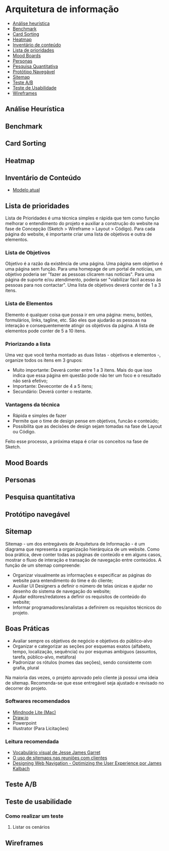 # Arquitetura de informação

* [Análise heurística](#analiseheuristica)
* [Benchmark](#benchmark)
* [Card Sorting](#cardsorting)
* [Heatmap](#heatmap)
* [Inventário de conteúdo](#inventariodeconteudo)
* [Lista de prioridades](#listadeprioridades)
* [Mood Boards](#moodboards)
* [Personas](#personas)
* [Pesquisa Quantitativa](#pesquisaquantitativa)
* [Protótipo Navegável](#prototiponavegavel)
* [Sitemap](#sitemap)
* [Teste A/B](#testeab)
* [Teste de Usabilidade](#testedeusabilidade)
* [Wireframes](#wireframes)

## <a id="analiseheuristica"></a>Análise Heurística

## <a id="benchmark"></a>Benchmark

## <a id="cardsorting"></a>Card Sorting

## <a id="heatmap"></a>Heatmap

## <a id="inventariodeconteudo"></a>Inventário de Conteúdo
* [Modelo atual](https://docs.google.com/a/a2comunicacao.com.br/spreadsheet/ccc?key=0Aggni3b2jqIVdEp1ZXJCQk44YXNkOVBGMGZoYTFrV0E#gid=0)

## <a id="listadeprioridades"></a>Lista de prioridades
Lista de Prioridades é uma técnica simples e rápida que tem como função melhorar o entendimento do projeto e auxiliar a construção do website na fase de Concepção (Sketch > Wireframe > Layout > Código). Para cada página do website, é importante criar uma lista de objetivos e outra de elementos.

### Lista de Objetivos
Objetivo é a razão da existência de uma página. Uma página sem objetivo é uma página sem função. Para uma homepage de um portal de notícias, um objetivo poderia ser "fazer as pessoas clicarem nas notícias". Para uma página de suporte e/ou atendimento, poderia ser "viabilizar fácil acesso às pessoas para nos contactar". Uma lista de objetivos deverá conter de 1 a 3 itens.

### Lista de Elementos
Elemento é qualquer coisa que possa ir em uma página: menu, botões, formulários, links, tagline, etc. São eles que ajudarão as pessoas na interação e consequentemente atingir os objetivos da página. A lista de elementos pode conter de 5 a 10 itens.

### Priorizando a lista
Uma vez que você tenha montado as duas listas - objetivos e elementos -, organize todos os itens em 3 grupos:

* Muito importante: Deverá conter entre 1 a 3 itens. Mais do que isso indica que essa página em questão pode não ter um foco e o resultado não será efetivo;
* Importante: Deveconter de 4 a 5 itens;
* Secundário: Deverá conter o restante.

### Vantagens da técnica
* Rápida e simples de fazer
* Permite que o time de design pense em objetivos, funcão e conteúdo;
* Possibilita que as decisões de design sejam tomadas na fase de Layout ou Código.

Feito esse processo, a próxima etapa é criar os conceitos na fase de Sketch.

## <a id="moodboards"></a>Mood Boards

## <a id="personas"></a>Personas

## <a id="pesquisaquantitativa"></a>Pesquisa quantitativa

## <a id="prototiponavegavel"></a>Protótipo navegável

## <a id="sitemap"></a>Sitemap
Sitemap - um dos entregáveis de Arquitetura de Informação - é um diagrama que representa a organização hierárquica de um website. Como boa prática, deve conter todas as páginas de conteúdo e em alguns casos, mostrar o fluxo de interação e transação de navegação entre conteúdos. A função de um sitemap compreende:

* Organizar visualmente as informações e especificar as páginas do website para entendimento do time e do cliente;
* Auxiliar UI Designers a definir o número de telas únicas e ajudar no desenho do sistema de navegação do website;
* Ajudar editores/redatores a definir os requisitos de conteúdo do website;
* Informar programadores/analistas a definirem os requisitos técnicos do projeto.

## Boas Práticas

* Avaliar sempre os objetivos de negócio e objetivos do público-alvo
* Organizar e categorizar as seções por esquemas exatos (alfabeto, tempo, localização, sequência) ou por esqumas ambiguos (assuntos, tarefa, público-alvo, metáfora)
* Padronizar os rótulos (nomes das seções), sendo consistente com grafia, plural 

Na maioria das vezes, o projeto aprovado pelo cliente já possui uma ideia de sitemap. Recomenda-se que esse entregável seja ajustado e revisado no decorrer do projeto. 

### Softwares recomendados
* [Mindnode Lite (Mac)](http://mindnode.com/)
* [Draw.io](http://draw.io/)
* Powerpoint
* Illustrator (Para Licitações)


### Leitura recomendada
* [Vocabulário visual de Jesse James Garret](http://www.jjg.net/ia/visvocab/)
* [O uso de sitemaps nas reuniões com clientes](http://arquiteturadeinformacao.com/recursos/metodologia/o-uso-de-sitemaps-nas-reunioes-com-clientes/)
* [Designing Web Navigation -  Optimizing the User Experience por James Kalbach](http://shop.oreilly.com/product/9780596528102.do)

## <a id="testeab"></a>Teste A/B

## <a id="testedeusabilidade"></a>Teste de usabilidade

### Como realizar um teste
1. Listar os cenários

## <a id="wireframes"></a>Wireframes
